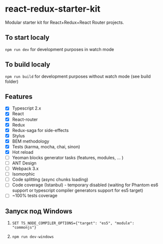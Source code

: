# react-redux-starter-kit
Modular starter kit for React+Redux+React Router projects.

## To start localy
```npm run dev``` for development purposes in watch mode

## To build localy
```npm run build``` for development purposes without watch mode (see build folder)

## Features
- [x] Typescript 2.x
- [x] React
- [x] React-router
- [x] Redux
- [x] Redux-saga for side-effects
- [x] Stylus
- [x] BEM methodology
- [x] Tests (karma, mocha, chai, sinon)
- [x] Hot reload
- [ ] Yeoman blocks generator tasks (features, modules, ... )
- [ ] ANT Design
- [ ] Webpack 3.x
- [ ] Isomorphic
- [ ] Code splitting (async chunks loading)
- [ ] Code coverage (Istanbul) - temporary disabled (waiting for Phantom es6 support or typescript compiler generators support for es5 target)
- [ ] ~100% tests coverage

## Запуск под Windows

1) ```SET TS_NODE_COMPILER_OPTIONS={"target": "es5", "module": "commonjs"}```

2) ```npm run dev-windows```

